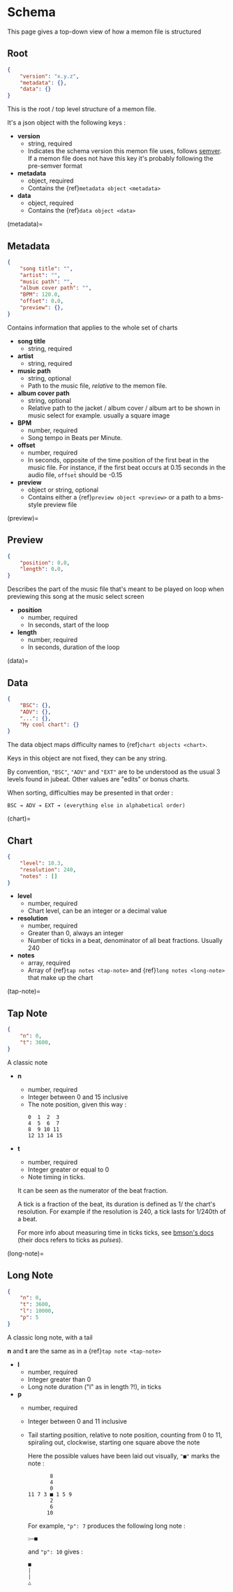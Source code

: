# Schema
This page gives a top-down view of how a memon file is structured


## Root

```json
{
    "version": "x.y.z",
    "metadata": {},
    "data": {}
}
```
This is the root / top level structure of a memon file.

It's a json object with the following keys :

- **version**
    - string, required
    - Indicates the schema version this memon file uses, follows [semver](https://semver.org/). If a memon file does not have this key it's probably following the pre-semver format
- **metadata**
    - object, required
    - Contains the {ref}`metadata object <metadata>`
- **data**
    - object, required
    - Contains the {ref}`data object <data>`


(metadata)=
## Metadata

```json
{
    "song title": "",
    "artist": "",
    "music path": "",
    "album cover path": "",
    "BPM": 120.0,
    "offset": 0.0,
    "preview": {},
}
```
Contains information that applies to the whole set of charts

- **song title**
    - string, required
- **artist**
    - string, required
- **music path**
    - string, optional
    - Path to the music file, *relative* to the memon file.
- **album cover path**
    - string, optional
    - Relative path to the jacket / album cover / album art to be shown in music select for example. usually a square image
- **BPM**
    - number, required
    - Song tempo in Beats per Minute.
- **offset**
    - number, required
    - In seconds, opposite of the time position of the first beat in the music file. For instance, if the first beat occurs at 0.15 seconds in the audio file, `offset̀` should be -0.15
- **preview**
    - object or string, optional
    - Contains either a {ref}`preview object <preview>` or a path to a bms-style preview file

(preview)=
## Preview

```json
{
    "position": 0.0,
    "length": 0.0,
}
```

Describes the part of the music file that's meant to be played on loop when previewing this song at the music select screen

- **position**
    - number, required
    - In seconds, start of the loop
- **length**
    - number, required
    - In seconds, duration of the loop

(data)=
## Data

```json
{
    "BSC": {},
    "ADV": {},
    "...": {},
    "My cool chart": {}
}
```

The data object maps difficulty names to {ref}`chart objects <chart>`.

Keys in this object are not fixed, they can be any string.

By convention, `"BSC"`, `"ADV"` and `"EXT"` are to be understood as the usual 3 levels found in jubeat. Other values are "edits" or bonus charts.

When sorting, difficulties may be presented in that order :

    BSC ➔ ADV ➔ EXT ➔ (everything else in alphabetical order)

(chart)=
## Chart

```json
{
    "level": 10.3,
    "resolution": 240,
    "notes" : []
}
```

- **level**
    - number, required
    - Chart level, can be an integer or a decimal value
- **resolution**
    - number, required
    - Greater than 0, always an integer
    - Number of ticks in a beat, denominator of all beat fractions. Usually 240
- **notes**
    - array, required
    - Array of {ref}`tap notes <tap-note>` and {ref}`long notes <long-note>` that make up the chart

(tap-note)=
## Tap Note

```json
{
    "n": 0,
    "t": 3600,
}
```

A classic note

- **n**
    - number, required
    - Integer between 0 and 15 inclusive
    - The note position, given this way :
      ```
      0  1  2  3
      4  5  6  7
      8  9 10 11
      12 13 14 15
      ```
- **t**
    - number, required
    - Integer greater or equal to 0
    - Note timing in ticks.

    It can be seen as the numerator of the beat fraction.

    A tick is a fraction of the beat, its duration is defined as 1/ the chart's resolution.
    For example if the resolution is 240, a tick lasts for 1/240th of a beat.

    For more info about measuring time in ticks ticks, see [bmson's docs](https://bmson-spec.readthedocs.io/en/master/doc/index.html#terminologies) (their docs refers to ticks as *pulses*).

(long-note)=
## Long Note

```json
{
    "n": 0,
    "t": 3600,
    "l": 10000,
    "p": 5
}
```

A classic long note, with a tail

**n** and **t** are the same as in a {ref}`tap note <tap-note>`

- **l**
    - number, required
    - Integer greater than 0
    - Long note duration ("l" as in length ?!), in ticks
- **p**
    - number, required
    - Integer between 0 and 11 inclusive
    - Tail starting position, relative to note position, counting from 0 to 11, spiraling out, clockwise, starting one square above the note
    
      Here the possible values have been laid out visually, `"■"` marks the note :
      ```
             8
             4
             0
      11 7 3 ■ 1 5 9
             2
             6
            10
      ```
    
      For example, `"p": 7` produces the following long note :
      ```
      ▷—■
      ```
    
      and `"p": 10` gives :
      ```
      ■
      |
      |
      △
      ```